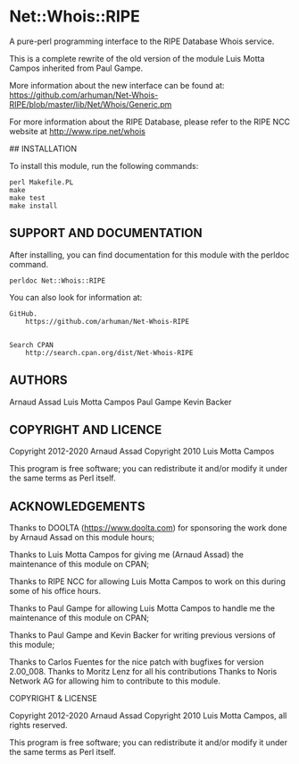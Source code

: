 # Net::Whois::RIPE

A pure-perl programming interface to the RIPE Database Whois service.

This is a complete rewrite of the old version of the module Luis Motta Campos inherited from
Paul Gampe. 

More information about the new interface can be found at:
https://github.com/arhuman/Net-Whois-RIPE/blob/master/lib/Net/Whois/Generic.pm

For more information about the RIPE Database, please refer to the RIPE NCC
website at http://www.ripe.net/whois

## INSTALLATION

To install this module, run the following commands:

	perl Makefile.PL
	make
	make test
	make install

## SUPPORT AND DOCUMENTATION

After installing, you can find documentation for this module with the
perldoc command.

    perldoc Net::Whois::RIPE

You can also look for information at:

    GitHub.
        https://github.com/arhuman/Net-Whois-RIPE


    Search CPAN
        http://search.cpan.org/dist/Net-Whois-RIPE

## AUTHORS

Arnaud Assad
Luis Motta Campos
Paul Gampe
Kevin Backer

## COPYRIGHT AND LICENCE

Copyright 2012-2020 Arnaud Assad
Copyright 2010 Luis Motta Campos

This program is free software; you can redistribute it and/or modify it
under the same terms as Perl itself.

## ACKNOWLEDGEMENTS

Thanks to DOOLTA (https://www.doolta.com) for sponsoring the work done by Arnaud Assad on this module
hours;

Thanks to Luis Motta Campos for giving me (Arnaud Assad) the maintenance of this
module on CPAN;

Thanks to RIPE NCC for allowing Luis Motta Campos to work on this during some of his office
hours.

Thanks to Paul Gampe for allowing Luis Motta Campos to handle me the maintenance of this
module on CPAN;

Thanks to Paul Gampe and Kevin Backer for writing previous versions of this
module;

Thanks to Carlos Fuentes for the nice patch with bugfixes for version 2.00_008.
Thanks to Moritz Lenz for all his contributions
Thanks to Noris Network AG for allowing him to contribute to this module.

COPYRIGHT & LICENSE

Copyright 2012-2020 Arnaud Assad
Copyright 2010 Luis Motta Campos, all rights reserved.

This program is free software; you can redistribute it and/or modify it
under the same terms as Perl itself.

